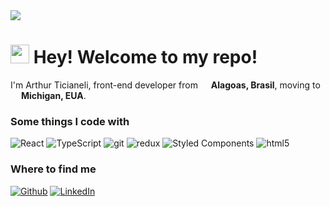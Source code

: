 <img src="https://i.ibb.co/PDB8whx/header.jpg">

<h1><img src="https://emojis.slackmojis.com/emojis/images/1643514738/7421/typingcat.gif?1643514738" width="30"/> Hey! Welcome to my repo!</h1>

<p>I'm Arthur Ticianeli, front-end developer from <img src="https://cdn-icons-png.flaticon.com/512/3909/3909370.png" width="13"/> <b>Alagoas, Brasil</b>, moving to <img src="https://user-images.githubusercontent.com/80481966/152835933-38927381-4f45-4079-96ce-ace12bb78265.png" width="13"/> <b>Michigan, EUA</b>. </p>
<h3>Some things I code with</h3>
<p>
  <img alt="React" src="https://img.shields.io/badge/-React-45b8d8?style=flat-square&logo=react&logoColor=white" />
  <img alt="TypeScript" src="https://img.shields.io/badge/-TypeScript-007ACC?style=flat-square&logo=typescript&logoColor=white" />
  <img alt="git" src="https://img.shields.io/badge/-Git-F05032?style=flat-square&logo=git&logoColor=white" />
  <img alt="redux" src="https://img.shields.io/badge/-Redux-764ABC?style=flat-square&logo=redux&logoColor=white" />
  <img alt="Styled Components" src="https://img.shields.io/badge/-Styled_Components-db7092?style=flat-square&logo=styled-components&logoColor=white" />
  <img alt="html5" src="https://img.shields.io/badge/-HTML5-E34F26?style=flat-square&logo=html5&logoColor=white" />
</p>

<h3>Where to find me</h3>
<p><a href="https://github.com/arthurticianeli" target="_blank"><img alt="Github" src="https://img.shields.io/badge/GitHub-%2312100E.svg?&style=for-the-badge&logo=Github&logoColor=white" /></a>  <a href="https://www.linkedin.com/in/arthurticianeli/" target="_blank"><img alt="LinkedIn" src="https://img.shields.io/badge/linkedin-%230077B5.svg?&style=for-the-badge&logo=linkedin&logoColor=white" /></a>
</p>
